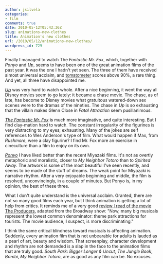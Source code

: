 ```yaml
---
author: jsilvela
categories:
- film
comments: true
date: 2010-05-12T05:43:36Z
slug: animations-new-clothes
title: Animation's new clothes
url: /2010/05/12/animations-new-clothes/
wordpress_id: 729
---
```


Finally I managed to watch The _Fantastic Mr. Fox_, which, together with _Ponyo_ and _Up_, seems to have been one of the great animation films of the past year. It was the one I hadn't yet seen. The three of them have received almost universal acclaim, and [tomatometer](https://www.rottentomatoes.com) scores above 90%, a rare thing. And yet, all three have disappointed me.

[_Up_](https://www.imdb.com/title/tt1049413/) was very hard to watch whole. After a nice beginning, it went the way all Disney movies seem to go lately: it became a chase movie. The chase, as of late, has become to Disney movies what  gratuitous watered-down sex scenes were to the dramas of the nineties.
The chase in _Up_ is so exhausting that the villain makes Glenn Close in _Fatal Attraction_ seem pusillanimous.

[_The Fantastic Mr. Fox_](https://www.imdb.com/title/tt0432283/) is much more imaginative, and quite interesting. But I find clay-mation hard to watch. The constant irregularity of the figurines is very distracting to my eyes; exhausting. Many of the jokes are self references to Wes Anderson's type of film. What would happen if Max, from _Rushmore_, were a clay figurine? I find Mr. Fox more an exercise in cineculture than a film to enjoy on its own.

[_Ponyo_](https://www.imdb.com/title/tt0876563/) I have liked better than the recent Miyazaki films. It's not as overtly metaphoric and moralistic, closer to _My Neighbor Totoro_ than to _Spirited Away_. The artwork is some of the most beautiful I've seen recently, and seems to be made of the stuff of dreams. The weak point for Miyazaki is narrative rhythm. After a very enjoyable beginning and middle, the film is resolved, unconvincingly, in a couple of minutes.
But Ponyo is, in my opinion, the best of these three.

What I don't quite understand is the universal acclaim. Granted, there are not so many good films each year, but I think animation is getting a lot of help from critics. It reminds me of a very good [review I read of the movie The Producers](https://movies.nytimes.com/2005/12/16/movies/16prod.html?_r=2&scp=29&sq=a.%20o.%20scott%20broadway&st=cse), adapted from the Broadway show: "Now, many big musicals represent the lowest common denominator: theme park attractions for tourists. The movie audience, I suspect, is more discriminating."

I think the same critical blindness toward musicals is affecting animation. Suddenly, every animation film that is not unbearable for adults is lauded as a pearl of art, beauty and wisdom. That screenplay, character development and rhythm are not demanded is a slap in the face to the animation films that are truly good. _South Park: Bigger Longer & Uncut_, _The Jungle Book_, _Bambi_, _My Neighbor Totoro_, are as good as any film can be. No excuses.
